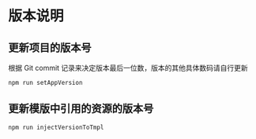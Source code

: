 # 版本说明

## 更新项目的版本号

根据 Git commit 记录来决定版本最后一位数，版本的其他具体数码请自行更新

```shell
npm run setAppVersion
```

## 更新模版中引用的资源的版本号

```shell
npm run injectVersionToTmpl
```
